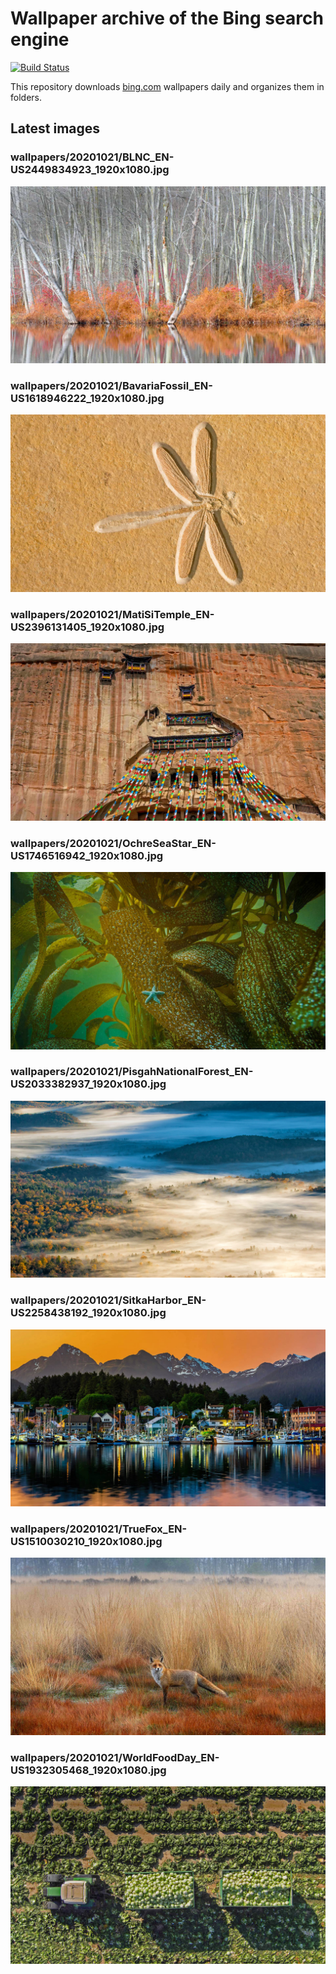 # Wallpaper archive of the Bing search engine

[![Build Status](https://travis-ci.org/kijart/bing-daily-images-dl.svg?branch=wallpapers)](https://travis-ci.org/kijart/bing-daily-images-dl)

This repository downloads [bing.com](https://www.bing.com) wallpapers daily and organizes them in folders.

## Latest images

<!-- Wallpapers -->

### wallpapers/20201021/BLNC_EN-US2449834923_1920x1080.jpg

![wallpapers/20201021/BLNC_EN-US2449834923_1920x1080.jpg](wallpapers/20201021/BLNC_EN-US2449834923_1920x1080.jpg)

### wallpapers/20201021/BavariaFossil_EN-US1618946222_1920x1080.jpg

![wallpapers/20201021/BavariaFossil_EN-US1618946222_1920x1080.jpg](wallpapers/20201021/BavariaFossil_EN-US1618946222_1920x1080.jpg)

### wallpapers/20201021/MatiSiTemple_EN-US2396131405_1920x1080.jpg

![wallpapers/20201021/MatiSiTemple_EN-US2396131405_1920x1080.jpg](wallpapers/20201021/MatiSiTemple_EN-US2396131405_1920x1080.jpg)

### wallpapers/20201021/OchreSeaStar_EN-US1746516942_1920x1080.jpg

![wallpapers/20201021/OchreSeaStar_EN-US1746516942_1920x1080.jpg](wallpapers/20201021/OchreSeaStar_EN-US1746516942_1920x1080.jpg)

### wallpapers/20201021/PisgahNationalForest_EN-US2033382937_1920x1080.jpg

![wallpapers/20201021/PisgahNationalForest_EN-US2033382937_1920x1080.jpg](wallpapers/20201021/PisgahNationalForest_EN-US2033382937_1920x1080.jpg)

### wallpapers/20201021/SitkaHarbor_EN-US2258438192_1920x1080.jpg

![wallpapers/20201021/SitkaHarbor_EN-US2258438192_1920x1080.jpg](wallpapers/20201021/SitkaHarbor_EN-US2258438192_1920x1080.jpg)

### wallpapers/20201021/TrueFox_EN-US1510030210_1920x1080.jpg

![wallpapers/20201021/TrueFox_EN-US1510030210_1920x1080.jpg](wallpapers/20201021/TrueFox_EN-US1510030210_1920x1080.jpg)

### wallpapers/20201021/WorldFoodDay_EN-US1932305468_1920x1080.jpg

![wallpapers/20201021/WorldFoodDay_EN-US1932305468_1920x1080.jpg](wallpapers/20201021/WorldFoodDay_EN-US1932305468_1920x1080.jpg)

